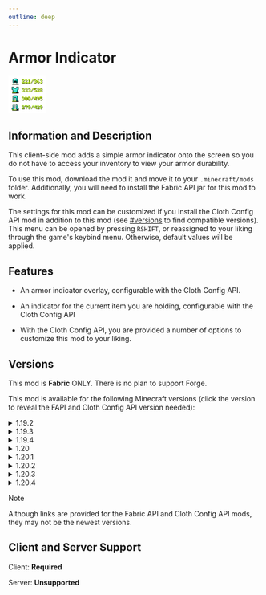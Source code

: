 ```yaml
---
outline: deep
---
```


<div id="mod-header">

# Armor Indicator

<img src="./_assets/icon.png" width='75px' height='75px' draggable="false" class="mod-icon" />

</div>

## Information and Description

This client-side mod adds a simple armor indicator onto the screen so you do not have to access your inventory to view your armor durability.

To use this mod, download the mod it and move it to your `.minecraft/mods` folder. Additionally, you will need to install the Fabric API jar for this mod to work.

The settings for this mod can be customized if you install the Cloth Config API mod in addition to this mod (see [#versions](#versions) to find compatible versions). This menu can be opened by pressing `RSHIFT`, or reassigned to your liking through the game's keybind menu. Otherwise, default values will be applied.

## Features

- An armor indicator overlay, configurable with the Cloth Config API.

- An indicator for the current item you are holding, configurable with the Cloth Config API

- With the Cloth Config API, you are provided a number of options to customize this mod to your liking. 

## Versions

This mod is **Fabric** ONLY.  There is no plan to support Forge.

This mod is available for the following Minecraft versions (click the version to reveal the FAPI and Cloth Config API version needed):

<details>
<summary>1.19.2</summary>
  
- Fabric API version: <a href="https://modrinth.com/mod/fabric-api/version/0.77.0+1.19.2" target="_blank"> 0.77.0+1.19.2 </a>

- Cloth Config API version: <a href="https://modrinth.com/mod/cloth-config/version/8.3.115+fabric" target="_blank"> 8.3.115 </a>

</details>

<details>
<summary>1.19.3</summary>
  
- Fabric API version: <a href="https://modrinth.com/mod/fabric-api/version/0.76.1+1.19.3" target="_blank"> 0.76.1+1.19.3 </a>

- Cloth Config API version: <a href="https://modrinth.com/mod/cloth-config/version/9.1.104+fabric" target="_blank"> 9.1.104 </a>

</details>

<details>
<summary>1.19.4</summary>
  
- Fabric API version: <a href="https://modrinth.com/mod/fabric-api/version/0.87.2+1.19.4" target="_blank"> 0.87.2+1.19.4 </a>

- Cloth Config API version: <a href="https://modrinth.com/mod/cloth-config/version/10.1.117+fabric" target="_blank"> 10.1.117 </a>

</details>

<details>
<summary>1.20</summary>

- Fabric API version: <a href="https://modrinth.com/mod/fabric-api/version/0.83.0+1.20" target="_blank"> 0.83.0+1.20 </a>

- Cloth Config API version: <a href="https://modrinth.com/mod/cloth-config/version/11.1.118+fabric" target="_blank"> 11.1.118 </a>

</details>

<details>
<summary>1.20.1</summary>

- Fabric API version: <a href="https://modrinth.com/mod/fabric-api/version/0.91.0+1.20.1" target="_blank"> 0.91.0+1.20.1 </a>

- Cloth Config API version: <a href="https://modrinth.com/mod/cloth-config/version/11.1.118+fabric" target="_blank"> 11.1.118 </a>

</details>

<details>
<summary>1.20.2</summary>

- Fabric API version: <a href="https://modrinth.com/mod/fabric-api/version/0.91.6+1.20.2" target="_blank"> 0.91.2+1.20.2 </a>

- Cloth Config API version: <a href="https://modrinth.com/mod/cloth-config/version/12.0.119+fabric" target="_blank"> 12.0.119 </a>

</details>

<details>
<summary>1.20.3</summary>

- Fabric API version: <a href="https://modrinth.com/mod/fabric-api/version/0.91.1+1.20.3" target="_blank"> 0.91.1+1.20.3 </a>

- Cloth Config API version: <a href="https://modrinth.com/mod/cloth-config/version/13.0.121+fabric" target="_blank"> 13.0.121 </a>

</details>

<details>
<summary>1.20.4</summary>

- Fabric API version: <a href="https://modrinth.com/mod/fabric-api/versions?g=1.20.4&c=release" target="_blank"> 0.95.3+1.20.4 </a>

- Cloth Config API version: <a href="https://modrinth.com/mod/cloth-config/version/13.0.121+fabric" target="_blank"> 13.0.121 </a>

</details>

> [!NOTE]
> Although links are provided for the Fabric API and Cloth Config API mods, they may not be the newest versions.

## Client and Server Support

Client: **Required**

Server: **Unsupported**